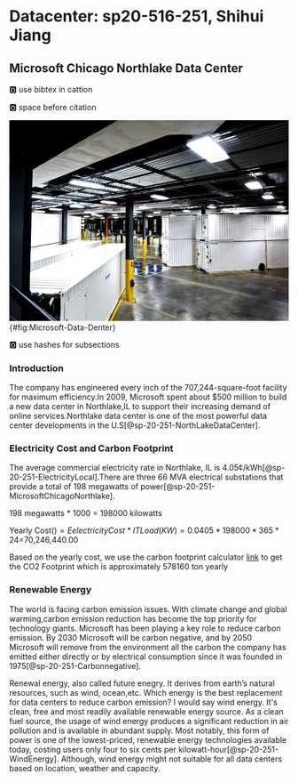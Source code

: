# Datacenter: sp20-516-251, Shihui Jiang

## Microsoft Chicago Northlake Data Center


:o2: use bibtex in cattion

:o2: space before citation

![:o2: caption missing bibtex missing](images/datacenter.jpg){#fig:Microsoft-Data-Denter}


:o2: use hashes for subsections

### Introduction

The company has engineered every inch of the 707,244-square-foot
facility for maximum efficiency.In 2009, Microsoft spent about $500
million to build a new data center in Northlake,IL to support their
increasing demand of online services.Northlake data center is one of the
most powerful data center developments in the
U.S[@sp-20-251-NorthLakeDataCenter].

### Electricity Cost and Carbon Footprint

The average commercial electricity rate in Northlake, IL is 4.05¢/kWh[@sp-20-251-ElectricityLocal].There are three 66 MVA electrical substations that provide a total of 198 megawatts of power[@sp-20-251-MicrosoftChicagoNorthlake].

198 megawatts * 1000 = 198000 kilowatts

Yearly Cost($) = Eelectricity Cost * IT Load(KW) = 0.0405*198000*365*24=$70,246,440.00

Based on the yearly cost, we use the carbon footprint calculator [link](
https://www.se.com/ww/en/work/solutions/system/s1/data-center-and-network-systems/trade-off-tools/data-center-carbon-footprint-comparison-calculator/) to get the CO2 Footprint which is approximately 578160 ton yearly 



### Renewable Energy

The world is facing carbon emission issues. With climate change and
global warming,carbon emission reduction has become the top priority for
technology giants. Microsoft has been playing a key role to reduce
carbon emission. By 2030 Microsoft will be carbon negative, and by 2050
Microsoft will remove from the environment all the carbon the company
has emitted either directly or by electrical consumption since it was
founded in 1975[@sp-20-251-Carbonnegative].


Renewal energy, also called future enegry. It derives from earth’s
natural resources, such as wind, ocean,etc. Which energy is the best
replacement for data centers to reduce carbon emission? I would say wind
energy. It's clean, free and most readily available renewable energy
source. As a clean fuel source, the usage of wind energy produces a
significant reduction in air pollution and is available in abundant
supply. Most notably, this form of power is one of the lowest-priced,
renewable energy technologies available today, costing users only four
to six cents per kilowatt-hour[@sp-20-251-WindEnergy]. Although, wind
energy might not suitable for all data centers based on location,
weather and capacity.




           







